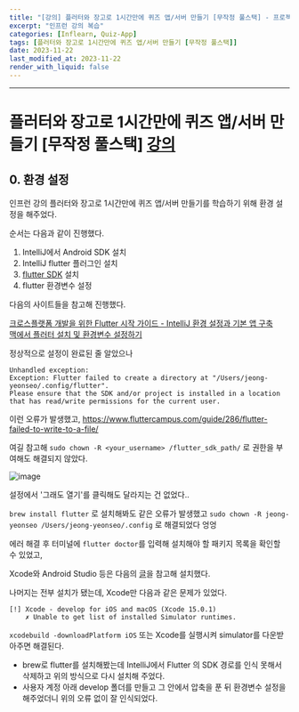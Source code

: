 ```yaml
---
title: "[강의] 플러터와 장고로 1시간만에 퀴즈 앱/서버 만들기 [무작정 풀스택] - 프로젝트 환경 세팅"
excerpt: "인프런 강의 복습"
categories: [Inflearn, Quiz-App]
tags: [플러터와 장고로 1시간만에 퀴즈 앱/서버 만들기 [무작정 풀스택]]
date: 2023-11-22
last_modified_at: 2023-11-22
render_with_liquid: false
---
```


---- 

# 플러터와 장고로 1시간만에 퀴즈 앱/서버 만들기 [무작정 풀스택] [강의](https://www.inflearn.com/course/%ED%94%8C%EB%9F%AC%ED%84%B0-%EC%9E%A5%EA%B3%A0-%ED%80%B4%EC%A6%88%EC%95%B1-%EC%84%9C%EB%B2%84-%ED%92%80%EC%8A%A4%ED%83%9D/dashboard)

## 0. 환경 설정
인프런 강의 플러터와 장고로 1시간만에 퀴즈 앱/서버 만들기를 학습하기 위해 환경 설정을 해주었다.

순서는 다음과 같이 진행했다.

1. IntelliJ에서 Android SDK 설치
2. IntelliJ flutter 플러그인 설치 
3. [flutter SDK](https://docs.flutter.dev/get-started/install/macos) 설치
4. flutter 환경변수 설정

다음의 사이트들을 참고해 진행했다.

[크로스플랫폼 개발을 위한 Flutter 시작 가이드 - IntelliJ 환경 설정과 기본 앱 구축](https://aday7.tistory.com/entry/%ED%81%AC%EB%A1%9C%EC%8A%A4-%ED%94%8C%EB%9E%AB%ED%8F%BC-%EA%B0%9C%EB%B0%9C%EC%9D%84-%EC%9C%84%ED%95%9C-Flutter-%EC%8B%9C%EC%9E%91-%EA%B0%80%EC%9D%B4%EB%93%9C-IntelliJ-%ED%99%98%EA%B2%BD-%EC%84%A4%EC%A0%95%EA%B3%BC-%EA%B8%B0%EB%B3%B8-%EC%95%B1-%EA%B5%AC%EC%B6%95)  
[맥에서 플러터 설치 및 환경변수 설정하기](https://blog.naver.com/bluecrossing/222277992718)

정상적으로 설정이 완료된 줄 알았으나 

```
Unhandled exception:
Exception: Flutter failed to create a directory at "/Users/jeong-yeonseo/.config/flutter".
Please ensure that the SDK and/or project is installed in a location that has read/write permissions for the current user.
```

이런 오류가 발생했고,
https://www.fluttercampus.com/guide/286/flutter-failed-to-write-to-a-file/

여길 참고해 `sudo chown -R <your_username> /flutter_sdk_path/` 로 권한을 부여해도 해결되지 않았다.

![image](https://github.com/yeondori/yeondori.github.io/assets/93027942/b649f993-b2cb-4524-afac-056c18d4e289)

설정에서 '그래도 열기'를 클릭해도 달라지는 건 없었다..

`brew install flutter` 로 설치해봐도 같은 오류가 발생했고 `sudo chown -R jeong-yeonseo /Users/jeong-yeonseo/.config` 로 해결되었다 엉엉

에러 해결 후 터미널에 `flutter doctor`를 입력해 설치해야 할 패키지 목록을 확인할 수 있었고,

Xcode와 Android Studio 등은 다음의 [글](https://velog.io/@juheesvt/Flutter-%EB%A7%A5-OS%EC%97%90%EC%84%9C-%ED%94%8C%EB%9F%AC%ED%84%B0-%EC%84%A4%EC%B9%98%ED%95%98%EA%B8%B0)을 참고해 설치했다.

나머지는 전부 설치가 됐는데, Xcode만 다음과 같은 문제가 있었다. 

```
[!] Xcode - develop for iOS and macOS (Xcode 15.0.1)
    ✗ Unable to get list of installed Simulator runtimes.
```

`xcodebuild -downloadPlatform iOS` 또는 Xcode를 실행시켜 simulator를 다운받아주면 해결된다.

+ brew로 flutter를 설치해봤는데 IntelliJ에서 Flutter 의 SDK 경로를 인식 못해서 삭제하고 위의 방식으로 다시 설치해 주었다. 
+ 사용자 계정 아래 develop 폴더를 만들고 그 안에서 압축을 푼 뒤 환경변수 설정을 해주었더니 위의 오류 없이 잘 인식되었다. 